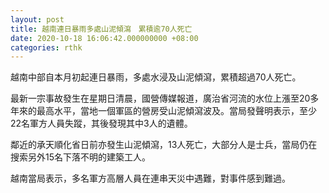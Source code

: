 ```yaml
---
layout: post
title: 越南連日暴雨多處山泥傾瀉　累積逾70人死亡
date: 2020-10-18 16:06:42.000000000 +08:00
categories: rthk
---
```


越南中部自本月初起連日暴雨，多處水浸及山泥傾瀉，累積超過70人死亡。

最新一宗事故發生在星期日清晨，國營傳媒報道，廣治省河流的水位上漲至20多年來的最高水平，當地一個軍區的營房受山泥傾瀉波及。當局發聲明表示，至少22名軍方人員失蹤，其後發現其中3人的遺體。

鄰近的承天順化省日前亦發生山泥傾瀉，13人死亡，大部分人是士兵，當局仍在搜索另外15名下落不明的建築工人。

越南當局表示，多名軍方高層人員在連串天災中遇難，對事件感到難過。
